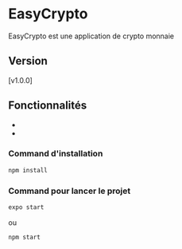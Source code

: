 # EasyCrypto

EasyCrypto est une application de crypto monnaie
## Version 
[v1.0.0]

## Fonctionnalités

* 
*

### Command d'installation
```bash
npm install
```

### Command pour lancer le projet

```bash
expo start
```

ou 

```bash
npm start
```

